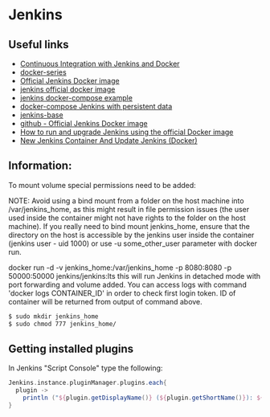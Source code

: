 # Jenkins

## Useful links

- [Continuous Integration with Jenkins and Docker](https://code-maze.com/ci-jenkins-docker/)
- [docker-series](https://github.com/CodeMazeBlog/docker-series/tree/docker-series-continuous-integration-jenkins-end/jenkins-docker)
- [Official Jenkins Docker image](https://github.com/jenkinsci/docker/blob/master/README.md)
- [jenkins official docker image](https://hub.docker.com/r/jenkins/jenkins)
- [jenkins docker-compose example](https://github.com/istresearch/jenkins/blob/master/docker-compose.yml)
- [docker-compose Jenkins with persistent data](https://codeandunicorns.com/docker-compose-jenkins-persistent-data/)
- [jenkins-base](https://github.com/fabric8io/jenkins-base)
- [github - Official Jenkins Docker image](https://github.com/jenkinsci/docker/blob/master/README.md)
- [How to run and upgrade Jenkins using the official Docker image](https://batmat.net/2018/09/07/how-to-run-and-upgrade-jenkins-using-the-official-docker-image/)
- [New Jenkins Container And Update Jenkins (Docker)](https://medium.com/@jimkang/how-to-start-a-new-jenkins-container-and-update-jenkins-with-docker-cf628aa495e9)

## Information:
To mount volume special permissions need to be added:

NOTE: Avoid using a bind mount from a folder on the host machine into /var/jenkins_home, as this might result in file permission issues (the user used inside the container might not have rights to the folder on the host machine). If you really need to bind mount jenkins_home, ensure that the directory on the host is accessible by the jenkins user inside the container (jenkins user - uid 1000) or use -u some_other_user parameter with docker run.

docker run -d -v jenkins_home:/var/jenkins_home -p 8080:8080 -p 50000:50000 jenkins/jenkins:lts
this will run Jenkins in detached mode with port forwarding and volume added. You can access logs with command 'docker logs CONTAINER_ID' in order to check first login token. ID of container will be returned from output of command above.

```sh
$ sudo mkdir jenkins_home
$ sudo chmod 777 jenkins_home/
```

## Getting installed plugins

In Jenkins "Script Console" type the following:

```groovy
Jenkins.instance.pluginManager.plugins.each{
  plugin -> 
    println ("${plugin.getDisplayName()} (${plugin.getShortName()}): ${plugin.getVersion()}")
}
```

